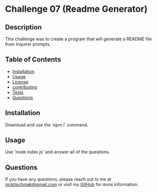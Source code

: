 # Challenge 07 (Readme Generator)
  
  ## Description
  
  This challenge was to create a program that will generate a README file from Inquirer prompts.
  
  ## Table of Contents
  
  - [Installation](#installation)
  - [Usage](#usage)
  - [License](#license)
  - [contributing](#contributing)
  - [Tests](#tests)
  - [Questions](#questions)
  
  ## Installation
  
  Download and use the 'npm i' command.
  
  ## Usage
  
  Use 'node index.js' and answer all of the questions.
  
  ## Questions
  
  If you have any questions, please reach out to me at nicktischmak@gmail.com or visit my [GitHub](https://github.com/nicktischmak) for more information.
